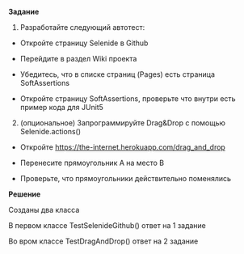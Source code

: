 **Задание**

1. Разработайте следующий автотест:

 - Откройте страницу Selenide в Github

 - Перейдите в раздел Wiki проекта

 - Убедитесь, что в списке страниц (Pages) есть страница SoftAssertions

 - Откройте страницу SoftAssertions, проверьте что внутри есть пример кода для JUnit5

2. (опциональное) Запрограммируйте Drag&Drop с помощью Selenide.actions()

 - Откройте https://the-internet.herokuapp.com/drag_and_drop

 - Перенесите прямоугольник А на место В

 - Проверьте, что прямоугольники действительно поменялись

**Решение**

Созданы два класса

В первом классе TestSelenideGithub() ответ на 1 задание 

Во вром классе TestDragAndDrop() ответ на 2 задание 
